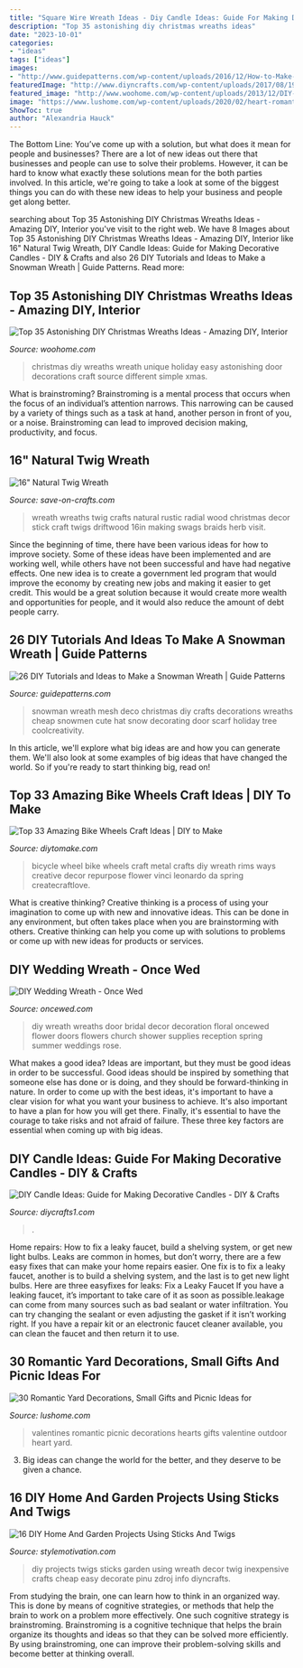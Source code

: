 ```yaml
---
title: "Square Wire Wreath Ideas - Diy Candle Ideas: Guide For Making Decorative Candles"
description: "Top 35 astonishing diy christmas wreaths ideas"
date: "2023-10-01"
categories:
- "ideas"
tags: ["ideas"]
images:
- "http://www.guidepatterns.com/wp-content/uploads/2016/12/How-to-Make-a-Snowman-Wreath.jpg"
featuredImage: "http://www.diyncrafts.com/wp-content/uploads/2017/08/19-wreath.jpg"
featured_image: "http://www.woohome.com/wp-content/uploads/2013/12/DIY-Christmas-Wreath-12.jpg"
image: "https://www.lushome.com/wp-content/uploads/2020/02/heart-romantic-valentines-day-ideas-29.jpg"
ShowToc: true
author: "Alexandria Hauck"
---
```



The Bottom Line: You’ve come up with a solution, but what does it mean for people and businesses?
There are a lot of new ideas out there that businesses and people can use to solve their problems. However, it can be hard to know what exactly these solutions mean for the both parties involved. In this article, we're going to take a look at some of the biggest things you can do with these new ideas to help your business and people get along better.

	

		
searching about Top 35 Astonishing DIY Christmas Wreaths Ideas - Amazing DIY, Interior you've visit to the right web. We have 8 Images about Top 35 Astonishing DIY Christmas Wreaths Ideas - Amazing DIY, Interior like 16&quot; Natural Twig Wreath, DIY Candle Ideas: Guide for Making Decorative Candles - DIY &amp; Crafts and also 26 DIY Tutorials and Ideas to Make a Snowman Wreath | Guide Patterns. Read more:
		
    
## Top 35 Astonishing DIY Christmas Wreaths Ideas - Amazing DIY, Interior

<img loading=lazy src="http://www.woohome.com/wp-content/uploads/2013/12/DIY-Christmas-Wreath-12.jpg" onerror="this.onerror=null;this.src='https://tse1.mm.bing.net/th?id=OIP.r2gA9MkyugEi22Ivdq-GYgHaJ4&amp;pid=15.1';" alt="Top 35 Astonishing DIY Christmas Wreaths Ideas - Amazing DIY, Interior">

_Source: woohome.com_

>christmas diy wreaths wreath unique holiday easy astonishing door decorations craft source different simple xmas. 

	

What is brainstroming? Brainstroming is a mental process that occurs when the focus of an individual’s attention narrows. This narrowing can be caused by a variety of things such as a task at hand, another person in front of you, or a noise. Brainstroming can lead to improved decision making, productivity, and focus.

    
## 16&quot; Natural Twig Wreath

<img loading=lazy src="https://d28xhcgddm1buq.cloudfront.net/product-images/radial-wreath-16-8.jpg" onerror="this.onerror=null;this.src='https://tse4.mm.bing.net/th?id=OIP.kVCEicAekwN_Z0rnvNIFSQHaLO&amp;pid=15.1';" alt="16&quot; Natural Twig Wreath">

_Source: save-on-crafts.com_

>wreath wreaths twig crafts natural rustic radial wood christmas decor stick craft twigs driftwood 16in making swags braids herb visit. 

	

Since the beginning of time, there have been various ideas for how to improve society. Some of these ideas have been implemented and are working well, while others have not been successful and have had negative effects. One new idea is to create a government led program that would improve the economy by creating new jobs and making it easier to get credit. This would be a great solution because it would create more wealth and opportunities for people, and it would also reduce the amount of debt people carry.

    
## 26 DIY Tutorials And Ideas To Make A Snowman Wreath | Guide Patterns

<img loading=lazy src="http://www.guidepatterns.com/wp-content/uploads/2016/12/How-to-Make-a-Snowman-Wreath.jpg" onerror="this.onerror=null;this.src='https://tse2.mm.bing.net/th?id=OIP.jSXITiNqPMVml37_kEyxpQHaMB&amp;pid=15.1';" alt="26 DIY Tutorials and Ideas to Make a Snowman Wreath | Guide Patterns">

_Source: guidepatterns.com_

>snowman wreath mesh deco christmas diy crafts decorations wreaths cheap snowmen cute hat snow decorating door scarf holiday tree coolcreativity. 

	

In this article, we'll explore what big ideas are and how you can generate them. We'll also look at some examples of big ideas that have changed the world. So if you're ready to start thinking big, read on!

    
## Top 33 Amazing Bike Wheels Craft Ideas | DIY To Make

<img loading=lazy src="http://www.diytomake.com/wp-content/uploads/2016/11/DIY-Crafts-from-Bike-Wheel.jpg" onerror="this.onerror=null;this.src='https://tse2.mm.bing.net/th?id=OIP.9th18hd9YxAUezqFwyOYlAHaKq&amp;pid=15.1';" alt="Top 33 Amazing Bike Wheels Craft Ideas | DIY to Make">

_Source: diytomake.com_

>bicycle wheel bike wheels craft metal crafts diy wreath rims ways creative decor repurpose flower vinci leonardo da spring createcraftlove. 

	

What is creative thinking?
Creative thinking is a process of using your imagination to come up with new and innovative ideas. This can be done in any environment, but often takes place when you are brainstorming with others. Creative thinking can help you come up with solutions to problems or come up with new ideas for products or services.

    
## DIY Wedding Wreath - Once Wed

<img loading=lazy src="http://www.oncewed.com/wp-content/uploads/2013/05/diy-wedding-wreath-ideas.jpg" onerror="this.onerror=null;this.src='https://tse4.mm.bing.net/th?id=OIP.DgouRVyxCHRcc-3qHxfZJQHaKD&amp;pid=15.1';" alt="DIY Wedding Wreath - Once Wed">

_Source: oncewed.com_

>diy wreath wreaths door bridal decor decoration floral oncewed flower doors flowers church shower supplies reception spring summer weddings rose. 

	

What makes a good idea?
Ideas are important, but they must be good ideas in order to be successful. Good ideas should be inspired by something that someone else has done or is doing, and they should be forward-thinking in nature. In order to come up with the best ideas, it's important to have a clear vision for what you want your business to achieve. It's also important to have a plan for how you will get there. Finally, it's essential to have the courage to take risks and not afraid of failure. These three key factors are essential when coming up with big ideas.

    
## DIY Candle Ideas: Guide For Making Decorative Candles - DIY &amp; Crafts

<img loading=lazy src="https://www.diycrafts1.com/wp-content/uploads/2013/08/decorative-candles-1.jpg" onerror="this.onerror=null;this.src='https://tse1.mm.bing.net/th?id=OIP.0e-f9HUjAZy8x-VC8N9IvQHaJg&amp;pid=15.1';" alt="DIY Candle Ideas: Guide for Making Decorative Candles - DIY &amp; Crafts">

_Source: diycrafts1.com_

>. 

	

Home repairs: How to fix a leaky faucet, build a shelving system, or get new light bulbs.
Leaks are common in homes, but don’t worry, there are a few easy fixes that can make your home repairs easier. One fix is to fix a leaky faucet, another is to build a shelving system, and the last is to get new light bulbs. Here are three easyfixes for leaks: 
Fix a Leaky Faucet
If you have a leaking faucet, it’s important to take care of it as soon as possible.leakage can come from many sources such as bad sealant or water infiltration. You can try changing the sealant or even adjusting the gasket if it isn’t working right. If you have a repair kit or an electronic faucet cleaner available, you can clean the faucet and then return it to use.

    
## 30 Romantic Yard Decorations, Small Gifts And Picnic Ideas For

<img loading=lazy src="https://www.lushome.com/wp-content/uploads/2020/02/heart-romantic-valentines-day-ideas-29.jpg" onerror="this.onerror=null;this.src='https://tse3.mm.bing.net/th?id=OIP.Yzh70BL6aTNc73ma83hhOgHaGH&amp;pid=15.1';" alt="30 Romantic Yard Decorations, Small Gifts and Picnic Ideas for">

_Source: lushome.com_

>valentines romantic picnic decorations hearts gifts valentine outdoor heart yard. 

	

3. Big ideas can change the world for the better, and they deserve to be given a chance.

    
## 16 DIY Home And Garden Projects Using Sticks And Twigs

<img loading=lazy src="http://www.diyncrafts.com/wp-content/uploads/2017/08/19-wreath.jpg" onerror="this.onerror=null;this.src='https://tse4.mm.bing.net/th?id=OIP.NEwoJ8HI8ra0LQywEuQnngHaNX&amp;pid=15.1';" alt="16 DIY Home And Garden Projects Using Sticks And Twigs">

_Source: stylemotivation.com_

>diy projects twigs sticks garden using wreath decor twig inexpensive crafts cheap easy decorate pinu zdroj info diyncrafts. 

	

From studying the brain, one can learn how to think in an organized way. This is done by means of cognitive strategies, or methods that help the brain to work on a problem more effectively. One such cognitive strategy is brainstroming. Brainstroming is a cognitive technique that helps the brain organize its thoughts and ideas so that they can be solved more efficiently. By using brainstroming, one can improve their problem-solving skills and become better at thinking overall.

